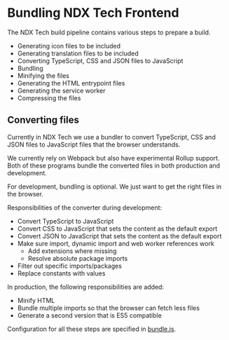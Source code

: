 # Bundling NDX Tech Frontend

The NDX Tech build pipeline contains various steps to prepare a build.

- Generating icon files to be included
- Generating translation files to be included
- Converting TypeScript, CSS and JSON files to JavaScript
- Bundling
- Minifying the files
- Generating the HTML entrypoint files
- Generating the service worker
- Compressing the files

## Converting files

Currently in NDX Tech we use a bundler to convert TypeScript, CSS and JSON files to JavaScript files that the browser understands.

We currently rely on Webpack but also have experimental Rollup support. Both of these programs bundle the converted files in both production and development.

For development, bundling is optional. We just want to get the right files in the browser.

Responsibilities of the converter during development:

- Convert TypeScript to JavaScript
- Convert CSS to JavaScript that sets the content as the default export
- Convert JSON to JavaScript that sets the content as the default export
- Make sure import, dynamic import and web worker references work
  - Add extensions where missing
  - Resolve absolute package imports
- Filter out specific imports/packages
- Replace constants with values

In production, the following responsibilities are added:

- Minify HTML
- Bundle multiple imports so that the browser can fetch less files
- Generate a second version that is ES5 compatible

Configuration for all these steps are specified in [bundle.js](bundle.js).
